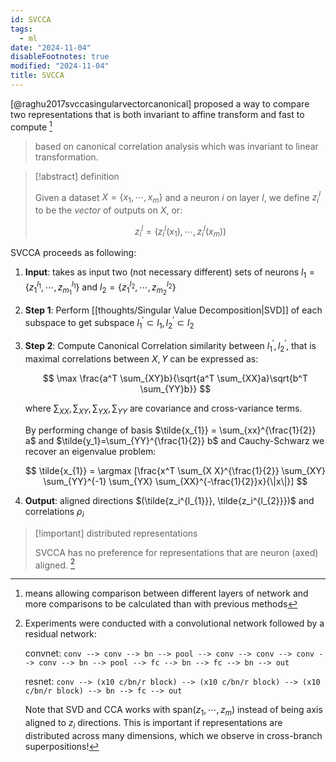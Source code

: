 ```yaml
---
id: SVCCA
tags:
  - ml
date: "2024-11-04"
disableFootnotes: true
modified: "2024-11-04"
title: SVCCA
---
```


[@raghu2017svccasingularvectorcanonical] proposed a way to compare two representations that is both invariant to affine transform and fast to compute [^explain]

[^explain]: means allowing comparison between different layers of network and more comparisons to be calculated than with previous methods

> based on canonical correlation analysis which was invariant to linear transformation.

> [!abstract] definition
>
> Given a dataset $X = \{x_{1},\cdots, x_m\}$ and a neuron $i$ on layer $l$, we define $z_i^l$ to be the _vector_ of outputs on $X$, or:
>
> $$
> z^l_i = (z^l_i(x_1), \cdots, z^l_i(x_m))
> $$

SVCCA proceeds as following:

1. **Input**: takes as input two (not necessary different) sets of neurons $l_{1} = \{z_1^{l_{1}}, \cdots, z_{m_{1}}^{l_1}\}$ and $l_{2} = \{z_1^{l_2}, \cdots, z_{m_2}^{l_{2}}\}$

2. **Step 1**: Perform [[thoughts/Singular Value Decomposition|SVD]] of each subspace to get subspace $l^{'}_1 \subset l_1, l^{'}_2 \subset l_2$

3. **Step 2**: Compute Canonical Correlation similarity between $l^{'}_1, l^{'}_2$, that is maximal correlations between $X,Y$ can be expressed as:

   $$
   \max \frac{a^T \sum_{XY}b}{\sqrt{a^T \sum_{XX}a}\sqrt{b^T \sum_{YY}b}}
   $$

   where $\sum_{XX}, \sum_{XY}, \sum_{YX}, \sum_{YY}$ are covariance and cross-variance terms.

   By performing change of basis $\tilde{x_{1}} = \sum_{xx}^{\frac{1}{2}} a$ and $\tilde{y_1}=\sum_{YY}^{\frac{1}{2}} b$ and Cauchy-Schwarz we recover an eigenvalue problem:

   $$
   \tilde{x_{1}} = \argmax [\frac{x^T \sum_{X X}^{\frac{1}{2}} \sum_{XY} \sum_{YY}^{-1} \sum_{YX} \sum_{XX}^{-\frac{1}{2}}x}{\|x\|}]
   $$

4. **Output**: aligned directions $(\tilde{z_i^{l_{1}}}, \tilde{z_i^{l_{2}}})$ and correlations $\rho_i$

> [!important] distributed representations
>
> SVCCA has no preference for representations that are neuron (axed) aligned. [^testnet]

[^testnet]: Experiments were conducted with a convolutional network followed by a residual network:

    convnet: `conv --> conv --> bn --> pool --> conv --> conv --> conv --> conv --> bn --> pool --> fc --> bn --> fc --> bn --> out`

    resnet: `conv --> (x10 c/bn/r block) --> (x10 c/bn/r block) --> (x10 c/bn/r block) --> bn --> fc --> out`

    Note that SVD and CCA works with $\text{span}(z_1, \cdots, z_m)$ instead of being axis aligned to $z_i$ directions. This is important if representations are distributed across many dimensions, which we observe in cross-branch superpositions!
